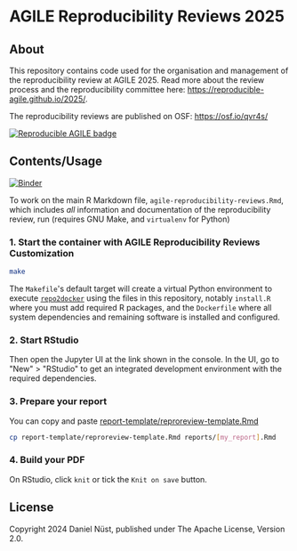 # AGILE Reproducibility Reviews 2025

## About

This repository contains code used for the organisation and management of the reproducibility review at AGILE 2025.
Read more about the review process and the reproducibility committee here: <https://reproducible-agile.github.io/2025/>.

The reproducibility reviews are published on OSF: <https://osf.io/qvr4s/>

[![Reproducible AGILE badge](https://raw.githubusercontent.com/reproducible-agile/reproducible-agile.github.io/master/public/images/badge/AGILE-reproducible-badge_square.png)](https://reproducible-agile.github.io/)

## Contents/Usage

[![Binder](https://mybinder.org/badge_logo.svg)](https://mybinder.org/v2/gh/reproducible-agile/reviews-2023/HEAD)

To work on the main R Markdown file, `agile-reproducibility-reviews.Rmd`, which includes _all_ information and documentation of the reproducibility review, run (requires GNU Make, and `virtualenv` for Python)

### 1. Start the container with AGILE Reproducibility Reviews Customization

```bash
make
```

The `Makefile`'s default target will create a virtual Python environment to execute [`repo2docker`](https://repo2docker.readthedocs.io/) using the files in this repository, notably `install.R` where you must add required R packages, and the `Dockerfile` where all system dependencies and remaining software is installed and configured.

### 2. Start RStudio

Then open the Jupyter UI at the link shown in the console.
In the UI, go to "New" > "RStudio" to get an integrated development environment with the required dependencies.

### 3. Prepare your report 

You can copy and paste [report-template/reproreview-template.Rmd](report-template/reproreview-template.Rmd)

```bash
cp report-template/reproreview-template.Rmd reports/[my_report].Rmd
```

### 4. Build your PDF

On RStudio, click `knit` or tick the `Knit on save` button.


## License

Copyright 2024 Daniel Nüst, published under The Apache License, Version 2.0.
